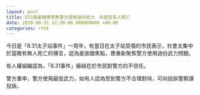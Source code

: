 ```yaml
---
layout: post
title: 831傷者稱應聚焦警方使用過份武力　非是否有人死亡
date: 2020-08-31 12:20:00.000000000 +08:00
categories: rthk
---
```


今日是「8.31太子站事件」一周年，有當日在太子站受傷的市民表示，社會太集中於當晚有無人死亡的傳言，認為是放錯焦點，應重新聚焦警方使用過份武力問題。

有人權組織認為，「8.31事件」癥結在於市民對警方的不信任。

警方重申，警方使用最低武力，如有人認為受到警方不合理對待，可向投訴警察課投訴。
